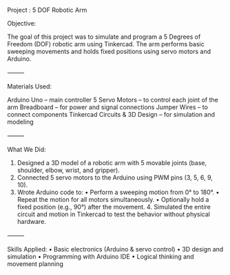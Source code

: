 Project : 5 DOF Robotic Arm

Objective:

The goal of this project was to simulate and program a 5 Degrees of Freedom (DOF) robotic arm using Tinkercad. The arm performs basic sweeping movements and holds fixed positions using servo motors and Arduino.

⸻

Materials Used:

Arduino Uno – main controller
5 Servo Motors – to control each joint of the arm
Breadboard – for power and signal connections
Jumper Wires – to connect components
Tinkercad Circuits & 3D Design – for simulation and modeling

⸻

What We Did:

1.	Designed a 3D model of a robotic arm with 5 movable joints (base, shoulder, elbow, wrist, and gripper).
2.	Connected 5 servo motors to the Arduino using PWM pins (3, 5, 6, 9, 10).
3.	Wrote Arduino code to:
•	Perform a sweeping motion from 0° to 180°.
•	Repeat the motion for all motors simultaneously.
•	Optionally hold a fixed position (e.g., 90°) after the movement.
	4.	Simulated the entire circuit and motion in Tinkercad to test the behavior without physical hardware.

⸻

Skills Applied:
•	Basic electronics (Arduino & servo control)
• 3D design and simulation
• Programming with Arduino IDE
•	Logical thinking and movement planning
